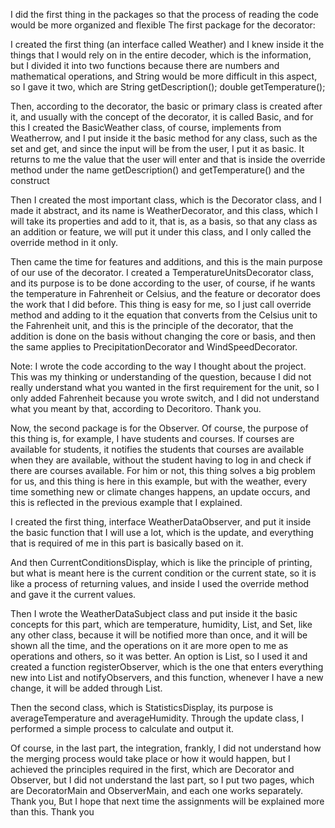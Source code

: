 I did the first thing in the packages so that the process of reading the code would be more organized and flexible
The first package for the decorator:

I created the first thing (an interface called Weather) and I knew inside it the things that I would rely on in the entire decoder, which is the information, but I divided it into two functions because there are numbers and mathematical operations, and String would be more difficult in this aspect, so I gave it two, which are
String getDescription();
double getTemperature();

Then, according to the decorator, the basic or primary class is created after it, and usually with the concept of the decorator, it is called Basic, and for this I created the BasicWeather class, of course, implements from Weatherrow, and I put inside it the basic method for any class, such as the set and get, and since the input will be from the user, I put it as basic. It returns to me the value that the user will enter and that is inside the override method under the name getDescription() and getTemperature() and the construct

Then I created the most important class, which is the Decorator class, and I made it abstract, and its name is WeatherDecorator, and this class, which I will take its properties and add to it, that is, as a basis, so that any class as an addition or feature, we will put it under this class, and I only called the override method in it only.

Then came the time for features and additions, and this is the main purpose of our use of the decorator. I created a TemperatureUnitsDecorator class, and its purpose is to be done according to the user, of course, if he wants the temperature in Fahrenheit or Celsius, and the feature or decorator does the work that I did before. This thing is easy for me, so I just call override method and adding to it the equation that converts from the Celsius unit to the Fahrenheit unit, and this is the principle of the decorator, that the addition is done on the basis without changing the core or basis, and then the same applies to PrecipitationDecorator and WindSpeedDecorator.

Note: I wrote the code according to the way I thought about the project. This was my thinking or understanding of the question, because I did not really understand what you wanted in the first requirement for the unit, so I only added Fahrenheit because you wrote switch, and I did not understand what you meant by that, according to Decoritoro. Thank you.


Now, the second package is for the Observer. Of course, the purpose of this thing is, for example, I have students and courses. If courses are available for students, it notifies the students that courses are available when they are available, without the student having to log in and check if there are courses available. For him or not, this thing solves a big problem for us, and this thing is here in this example, but with the weather, every time something new or climate changes happens, an update occurs, and this is reflected in the previous example that I explained.

I created the first thing, interface WeatherDataObserver, and put it inside the basic function that I will use a lot, which is the update, and everything that is required of me in this part is basically based on it.

And then CurrentConditionsDisplay, which is like the principle of printing, but what is meant here is the current condition or the current state, so it is like a process of returning values, and inside I used the override method and gave it the current values.

Then I wrote the WeatherDataSubject class and put inside it the basic concepts for this part, which are temperature, humidity, List<WeatherDataObserver>, and Set, like any other class, because it will be notified more than once, and it will be shown all the time, and the operations on it are more open to me as operations and others, so it was better. An option is List, so I used it and created a function registerObserver, which is the one that enters everything new into List and notifyObservers, and this function, whenever I have a new change, it will be added through List.

Then the second class, which is StatisticsDisplay, its purpose is averageTemperature and averageHumidity. Through the update class, I performed a simple process to calculate and output it.



Of course, in the last part, the integration, frankly, I did not understand how the merging process would take place or how it would happen, but I achieved the principles required in the first, which are Decorator and Observer, but I did not understand the last part, so I put two pages, which are DecoratorMain and ObserverMain, and each one works separately. Thank you, But I hope that next time the assignments will be explained more than this. Thank you
